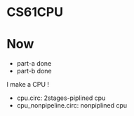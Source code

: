 # CS61CPU

# Now

- part-a done
- part-b done

I make a CPU ! 
- cpu.circ:  2stages-piplined cpu
- cpu_nonpipeline.circ:  nonpiplined cpu
